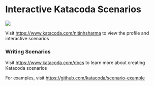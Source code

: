 # Interactive Katacoda Scenarios

[![](http://shields.katacoda.com/katacoda/nitinhsharma/count.svg)](https://www.katacoda.com/nitinhsharma "Get your profile on Katacoda.com")

Visit https://www.katacoda.com/nitinhsharma to view the profile and interactive scenarios

### Writing Scenarios
Visit https://www.katacoda.com/docs to learn more about creating Katacoda scenarios

For examples, visit https://github.com/katacoda/scenario-example

